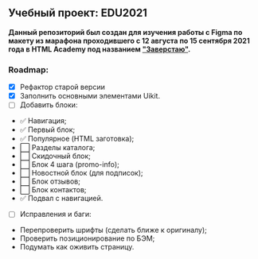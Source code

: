 [1]: https://l.htmlacademy.ru/zaverstai


## Учебный проект: EDU2021

**Данный репозиторий был создан для изучения работы с Figma по макету из марафона проходившего с 12 августа по 15 сентября 2021 года в HTML Academy под названием ["Заверстаю"][1].**

### Roadmap:
* [X] Рефактор старой версии
* [X] Заполнить основными элементами Uikit.
* [ ] Добавить блоки: 
- ✅ Навигация;
- ✅ Первый блок;
- ✅ Популярное (HTML заготовка);
- ⬜ Разделы каталога;
- ⬜ Cкидочный блок;
- ⬜ Блок 4 шага (promo-info);
- ⬜ Новостной блок (для подписок);
- ⬜ Блок отзывов;
- ⬜ Блок контактов;
- ✅ Подвал с навигацией.
* [ ] Исправления и баги:
- Перепроверить шрифты (сделать ближе к оригиналу);
- Проверить позиционирование по БЭМ;
- Подумать как оживить страницу.
